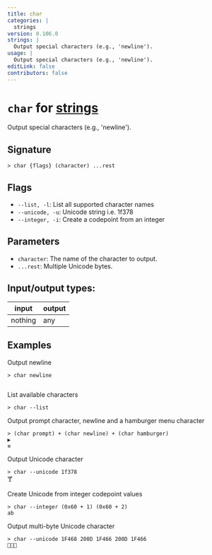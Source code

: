 ```yaml
---
title: char
categories: |
  strings
version: 0.106.0
strings: |
  Output special characters (e.g., 'newline').
usage: |
  Output special characters (e.g., 'newline').
editLink: false
contributors: false
---
```

<!-- This file is automatically generated. Please edit the command in https://github.com/nushell/nushell instead. -->

# `char` for [strings](/commands/categories/strings.md)

<div class='command-title'>Output special characters (e.g., &#x27;newline&#x27;).</div>

## Signature

```> char {flags} (character) ...rest```

## Flags

 -  `--list, -l`: List all supported character names
 -  `--unicode, -u`: Unicode string i.e. 1f378
 -  `--integer, -i`: Create a codepoint from an integer

## Parameters

 -  `character`: The name of the character to output.
 -  `...rest`: Multiple Unicode bytes.


## Input/output types:

| input   | output |
| ------- | ------ |
| nothing | any    |
## Examples

Output newline
```nu
> char newline


```

List available characters
```nu
> char --list

```

Output prompt character, newline and a hamburger menu character
```nu
> (char prompt) + (char newline) + (char hamburger)
▶
≡
```

Output Unicode character
```nu
> char --unicode 1f378
🍸
```

Create Unicode from integer codepoint values
```nu
> char --integer (0x60 + 1) (0x60 + 2)
ab
```

Output multi-byte Unicode character
```nu
> char --unicode 1F468 200D 1F466 200D 1F466
👨‍👦‍👦
```
